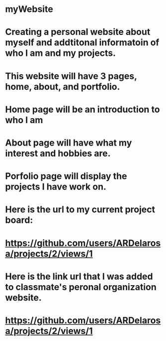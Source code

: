 ﻿# myWebsite
# Creating a personal website about myself and addtitonal informatoin of who I am and my projects.
# This website will have 3 pages, home, about, and portfolio.
# Home page will be an introduction to who I am
# About page will have what my interest and hobbies are.
# Porfolio page will display the projects I have work on.

# Here is the url to my current project board:
# https://github.com/users/ARDelarosa/projects/2/views/1

# Here is the link url that I was added to classmate's peronal organization website.
# https://github.com/users/ARDelarosa/projects/2/views/1